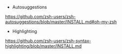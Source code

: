 - Autosuggestions

https://github.com/zsh-users/zsh-autosuggestions/blob/master/INSTALL.md#oh-my-zsh

- Highlighting

https://github.com/zsh-users/zsh-syntax-highlighting/blob/master/INSTALL.md
